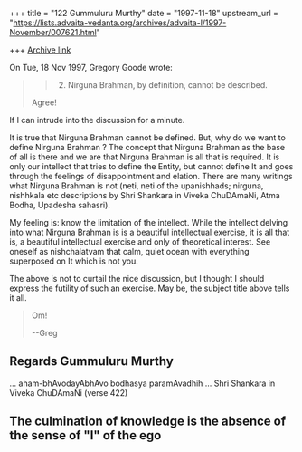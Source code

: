+++
title = "122 Gummuluru Murthy"
date = "1997-11-18"
upstream_url = "https://lists.advaita-vedanta.org/archives/advaita-l/1997-November/007621.html"

+++
[Archive link](https://lists.advaita-vedanta.org/archives/advaita-l/1997-November/007621.html)

On Tue, 18 Nov 1997, Gregory Goode wrote:

>
> > 2.  Nirguna Brahman, by definition, cannot be described.
>
> Agree!
>

If I can intrude into the discussion for a minute.

It is true that Nirguna Brahman cannot be defined. But, why do we want to
define Nirguna Brahman ?  The concept that Nirguna Brahman as the base of
all is there and we are that Nirguna Brahman is all that is required. It
is only our intellect that tries to define the Entity, but cannot define
It and goes through the feelings of disappointment and elation. There are
many writings what Nirguna Brahman is not (neti, neti of the upanishhads;
nirguna, nishhkala etc descriptions by Shri Shankara in Viveka ChuDAmaNi,
Atma Bodha, Upadesha sahasri).

My feeling is: know the limitation of the intellect. While the intellect
delving into what Nirguna Brahman is is a beautiful intellectual exercise,
it is all that is, a beautiful intellectual exercise and only of
theoretical interest. See oneself as nishchalatvam that calm, quiet ocean
with everything superposed on It which is not you.

The above is not to curtail the nice discussion, but I thought I should
express the futility of such an exercise. May be, the subject title above
tells it all.

>
> Om!
>
> --Greg
>

Regards
Gummuluru Murthy
------------------------------------------------------------------------
... aham-bhAvodayAbhAvo bodhasya paramAvadhih ...
                        Shri Shankara in Viveka ChuDAmaNi (verse 422)

The culmination of knowledge is the absence of the sense of "I" of the ego
------------------------------------------------------------------------

